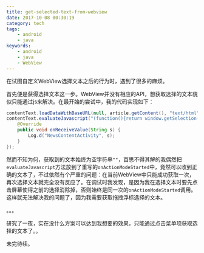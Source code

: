 ```yaml
---
title: get-selected-text-from-webview
date: 2017-10-08 00:30:19
category: tech
tags:
    - android
    - java
keywords:
    - android
    - java
    - WebView
---
```


在试图自定义WebView选择文本之后的行为时，遇到了很多的麻烦。

首先便是获得选择文本这一步。WebView并没有相应的API，想获取选择的文本貌似只能通过js来解决。在最开始的尝试中，我的代码实现如下：
```java
contentText.loadDataWithBaseURL(null, article.getContent(), "text/html", "UTF-8", null);
contentText.evaluateJavascript("(function(){return window.getSelection().toString()})()", new ValueCallback<String>() {
    @Override
    public void onReceiveValue(String s) {
        Log.d("NewsContentActivity", s);
    }
});
```

然而不知为何，获取到的文本始终为空字符串`""`，百思不得其解的我偶然把`evaluateJavascript`方法放到了重写的`onActionModeStarted`中，竟然可以收到正确的文本了，不过依然有个严重的问题：在当前WebView中只能成功获取一次，再次选择文本就完全没有反应了。在调试时我发现，是因为我在选择文本时要先点击屏幕使得之前的选择消除掉，否则始终是同一次的`onActionModeStarted`调用。这样就无法解决我的问题了，因为我需要获取拖拽浮标选择的文本。

。。。

研究了一夜，实在没什么方案可以达到我想要的效果，只能通过点击菜单项获取选择的文本了。。

未完待续。
<!--stackedit_data:
eyJoaXN0b3J5IjpbMTQyMzQxNjI1OCw4MjkyODg4ODNdfQ==
-->